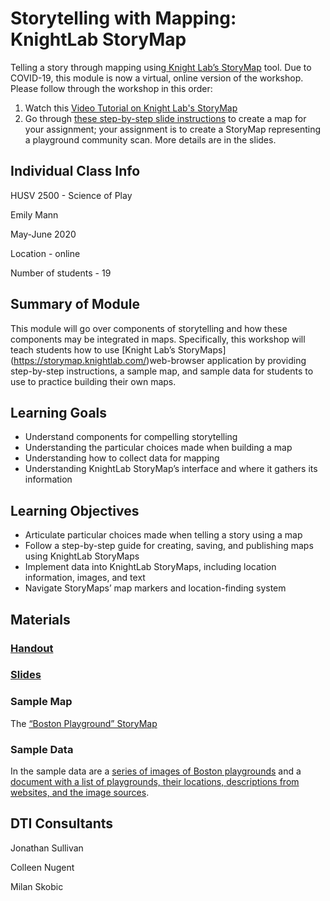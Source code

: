 <h1>Storytelling with Mapping: KnightLab StoryMap</h1>


Telling a story through mapping using[ Knight Lab’s StoryMap](https://storymap.knightlab.com/) tool. Due to COVID-19, this module is now a virtual, online version of the workshop. Please follow through the workshop in this order:



1. Watch this [Video Tutorial on Knight Lab's StoryMap](https://www.youtube.com/watch?v=X33ud7RYZFg&feature=youtu.be)
2. Go through [these step-by-step slide instructions](https://github.com/NULabNortheastern/digitalassignmentshowcase/blob/master/mapping/su20-mann-husv2500-storymap/slides-storymaps.pdf) to create a map for your assignment; your assignment is to create a StoryMap representing a playground community scan. More details are in the slides.

<h2>Individual Class Info</h2>


HUSV 2500 - Science of Play

Emily Mann

May-June 2020

Location - online

Number of students - 19

<h2>Summary of Module</h2>


This module will go over components of storytelling and how these components may be integrated in maps. Specifically, this workshop will teach students how to use [Knight Lab’s StoryMaps] (https://storymap.knightlab.com/)web-browser application by providing step-by-step instructions, a sample map, and sample data for students to use to practice building their own maps. 

<h2>Learning Goals</h2>




*   Understand components for compelling storytelling
*   Understanding the particular choices made when building a map
*   Understanding how to collect data for mapping
*   Understanding KnightLab StoryMap’s interface and where it gathers its information

<h2>Learning Objectives</h2>




*   Articulate particular choices made when telling a story using a map
*   Follow a step-by-step guide for creating, saving, and publishing maps using KnightLab StoryMaps
*   Implement data into KnightLab StoryMaps, including location information, images, and text
*   Navigate StoryMaps’ map markers and location-finding system

<h2>Materials</h2>


### [Handout](https://github.com/NULabNortheastern/digitalassignmentshowcase/blob/master/mapping/su20-mann-husv2500-storymap/handout.pdf)


### [Slides](https://github.com/NULabNortheastern/digitalassignmentshowcase/blob/master/mapping/su20-mann-husv2500-storymap/slides-storymaps.pdf)</h3>


<h3>Sample Map</h3>


The [“Boston Playground” StoryMap](https://uploads.knightlab.com/storymapjs/cb6cc275d5edffc5016e0757d6c37d3d/boston-playgrounds)

<h3>Sample Data</h3>


In the sample data are a [series of images of Boston playgrounds](https://github.com/NULabNortheastern/digitalassignmentshowcase/tree/master/mapping/su20-mann-husv2500-storymap/data) and a [document with a list of playgrounds, their locations, descriptions from websites, and the image sources](https://github.com/NULabNortheastern/digitalassignmentshowcase/blob/master/mapping/su20-mann-husv2500-storymap/data/parks_locations_and_descriptions.pdf).

<h2>DTI Consultants</h3>


Jonathan Sullivan

Colleen Nugent

Milan Skobic

